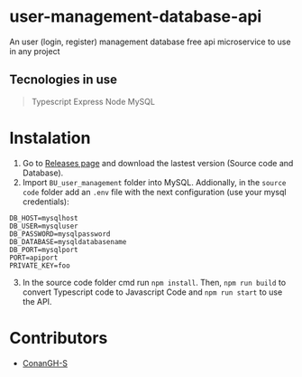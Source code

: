 # user-management-database-api
An user (login, register) management database free api microservice to use in any project

## Tecnologies in use
> Typescript
> Express
> Node
> MySQL

# Instalation
1. Go to [Releases page](https://github.com/ConanGH-S/user-management-database-api/releases) and download the lastest version (Source code and Database).
2. Import `BU_user_management` folder into MySQL. Addionally, in the `source code` folder add an `.env` file with the next configuration (use your mysql credentials):
```
DB_HOST=mysqlhost
DB_USER=mysqluser
DB_PASSWORD=mysqlpassword
DB_DATABASE=mysqldatabasename
DB_PORT=mysqlport
PORT=apiport
PRIVATE_KEY=foo
```
3. In the source code folder cmd run `npm install`. Then, `npm run build` to convert Typescript code to Javascript Code and `npm run start` to use the API.

# Contributors
- [ConanGH-S](https://github.com/ConanGH-S)
